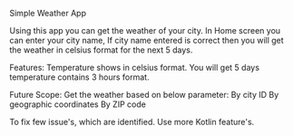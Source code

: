 Simple Weather App

Using this app you can get the weather of your city. In Home screen you can enter your city name, If city name entered is correct then you will get the weather in celsius format for the next 5 days.

Features:
Temperature shows in celsius format.
You will get 5 days temperature contains 3 hours format.


Future  Scope:
Get the weather based on below parameter:
By city ID
By geographic coordinates
By ZIP code

To fix few issue's, which are identified.
Use more Kotlin feature's.


